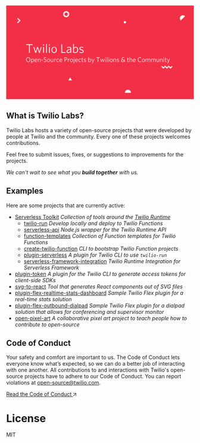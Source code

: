 <p align="center">
  <img alt="Twilio Labs - Open-source projects by Twilio" src="static/header-image.png" />
</p>

## What is Twilio Labs?

Twilio Labs hosts a variety of open-source projects that were developed by people 
at Twilio and the community. Every one of these projects welcomes contributions.

Feel free to submit issues, fixes, or suggestions to improvements for the projects.

*We can't wait to see what you __build together__ with us.*

## Examples

Here are some projects that are currently active:

- [Serverless Toolkit](https://github.com/twilio-labs/serverless-toolkit) _Collection of tools around the [Twilio Runtime](https://www.twilio.com/runtime)_
    - [twilio-run](https://github.com/twilio-labs/twilio-run)  _Develop locally and deploy to Twilio Functions_
    - [serverless-api](https://github.com/twilio-labs/serverless-api)  _Node.js wrapper for the Twilio Runtime API_
    - [function-templates](https://github.com/twilio-labs/function-templates)   _Collection of Function templates for Twilio Functions_
    - [create-twilio-function](https://github.com/twilio-labs/create-twilio-function)  _CLI to bootstrap Twilio Function projects_
    - [plugin-serverless](https://github.com/twilio-labs/plugin-serverless)  _A plugin for Twilio CLI to use `twilio-run`_
    - [serverless-framework-integration](https://github.com/twilio-labs/serverless-framework-integration) _Twilio Runtime Integration for Serverless Framework_
- [plugin-token](https://github.com/twilio-labs/plugin-token) _A plugin for the Twilio CLI to generate access tokens for client-side SDKs_
- [svg-to-react](https://github.com/twilio-labs/svg-to-react) _Tool that generates React components out of SVG files_
- [plugin-flex-realtime-stats-dashboard](https://github.com/twilio-labs/plugin-flex-realtime-stats-dashboard) _Sample Twilio Flex plugin for a real-time stats solution_
- [plugin-flex-outbound-dialpad](https://github.com/twilio-labs/plugin-flex-outbound-dialpad) _Sample Twilio Flex plugin for a dialpad solution that allows for conferencing and supervisor monitor_
- [open-pixel-art](https://github.com/twilio-labs/open-pixel-art) _A collaborative pixel art project to teach people how to contribute to open-source_


## Code of Conduct

Your safety and comfort are important to us. The Code of Conduct lets everyone know what’s expected, so we can do a better job of interacting with one another. All contributions to and interactions with Twilio's open-source projects have to adhere to our Code of Conduct. You can report violations at <a href="mailto:open-source@twilio.com?subject=Code of Conduct Violation">open-source@twilio.com</a>.

<a class="twlo-link-btn" href="https://github.com/twilio-labs/.github/blob/master/CODE_OF_CONDUCT.md">Read the Code of Conduct <svg class="twlo-icon-interface-link-out" height="8" viewBox="0 0 8 8" width="8" xmlns="http://www.w3.org/2000/svg">
<path d="M8 8H7V1.7L.9 7.9l-.8-.8L6.3 1H0V0h8v8z" fill="currentColor"></path>
</svg></a>

# License

MIT

